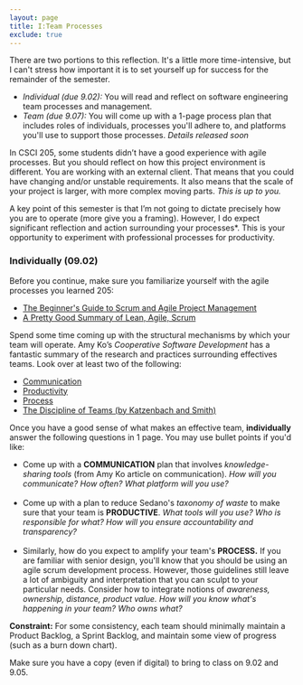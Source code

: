 ```yaml
---
layout: page
title: I:Team Processes 
exclude: true
---
```


There are two portions to this reflection. It's a little more time-intensive, but I can't stress how important it is to set yourself up for success for the remainder of the semester.
- *Individual (due 9.02):* You will read and reflect on software engineering team processes and management. 
- *Team (due 9.07):* You will come up with a 1-page process plan that includes roles of individuals, processes you'll adhere to, and platforms you'll use to support those processes. _Details released soon_

In CSCI 205, some students didn’t have a good experience with agile processes. But you should reflect on how this project environment is different. You are working with an external client. That means that you could have changing and/or unstable requirements. It also means that the scale of your project is larger, with more complex moving parts.
_This is up to you._

A key point of this semester is that I’m not going to dictate precisely how you are to operate (more give you a framing). However, I do expect significant reflection and action surrounding your processes*. This is your opportunity to experiment with professional processes for productivity.


### Individually (09.02)
Before you continue, make sure you familiarize yourself with the agile processes you learned 205:
- [The Beginner's Guide to Scrum and Agile Project Management](https://blog.trello.com/beginners-guide-scrum-and-agile-project-management)
- [A Pretty Good Summary of Lean, Agile, Scrum](https://medium.com/@takeshi.yoshida/a-pretty-good-summary-of-lean-agile-scrum-168cf123748)

Spend some time coming up with the structural mechanisms by which your team will operate. Amy Ko’s _Cooperative Software Development_ has a fantastic summary of the research and practices surrounding effectives teams. Look over at least two of the following:
- [Communication](http://faculty.washington.edu/ajko/books/cooperative-software-development/communication)
- [Productivity](http://faculty.washington.edu/ajko/books/cooperative-software-development/productivity)
- [Process](http://faculty.washington.edu/ajko/books/cooperative-software-development/process)
- [The Discipline of Teams (by Katzenbach and Smith)](https://courses.cs.washington.edu/courses/cse440/15au/readings/DisciplineOfTeams-KatzenbachSmith.htm)

Once you have a good sense of what makes an effective team, **individually** answer the following questions in 1 page. You may use bullet points if you'd like:
- Come up with a **COMMUNICATION** plan that involves _knowledge-sharing tools_ (from Amy Ko article on communication). _How will you communicate? How often? What platform will you use?_
<br/><br/>
- Come up with a plan to reduce Sedano's _taxonomy of waste_ to make sure that your team is **PRODUCTIVE**. _What tools will you use? Who is responsible for what? How will you ensure accountability and transparency?_
<br/><br/>
- Similarly, how do you expect to amplify your team's **PROCESS.** If you are familiar with senior design, you'll know that you should be using an agile scrum development process. However, those guidelines still leave a lot of ambiguity and interpretation that you can sculpt to your particular needs. Consider how to integrate notions of _awareness, ownership, distance, product value._ _How will you know what's happening in your team? Who owns what?_

**Constraint:** For some consistency, each team should minimally maintain a Product Backlog, a Sprint Backlog, and maintain some view of progress (such as a burn down chart).

Make sure you have a copy (even if digital) to bring to class on 9.02 and 9.05.

<!-- ### As a Team (9.05 + 9.07)
Once you have a team... it's time to merge your independent ideas and get on the same page. By the end of 09.07, you should have a bullet point list that answers the same questions that you answered above - what is the communication plan? What are the work expectations? How will you promote transparency and accountability? 

Some constraints and guidelines: 
- I should see specifically defined roles and names associated with those roles -->
